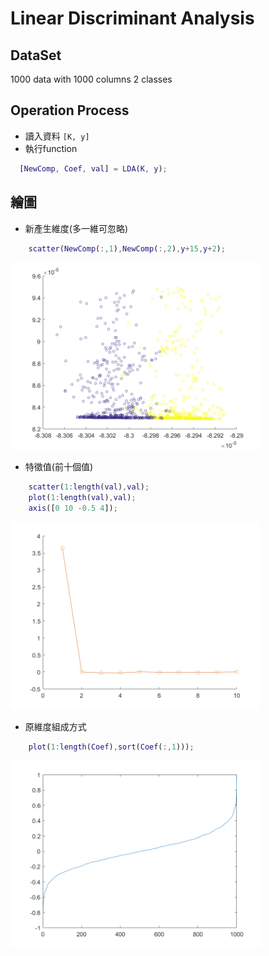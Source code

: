 # Linear Discriminant Analysis  

## DataSet
1000 data with 1000 columns 2 classes  

## Operation Process
* 讀入資料 `[K, y]`
* 執行function
```matlab
  [NewComp, Coef, val] = LDA(K, y);  
```
## 繪圖
+ 新產生維度(多一維可忽略)
```matlab
    scatter(NewComp(:,1),NewComp(:,2),y+15,y+2);  
```
<img src="https://github.com/w95wayne10/Toy_Box/blob/master/LDA/picture/checkerNewComp.png" height="300" />

+ 特徵值(前十個值)
```matlab
    scatter(1:length(val),val);  
    plot(1:length(val),val);  
    axis([0 10 -0.5 4]);  
```
<img src="https://github.com/w95wayne10/Toy_Box/blob/master/LDA/picture/checkerEig.png" height="300" />

+ 原維度組成方式
```matlab
    plot(1:length(Coef),sort(Coef(:,1)));  
```
<img src="https://github.com/w95wayne10/Toy_Box/blob/master/LDA/picture/checkerOrgColCoef.png" height="300" />

